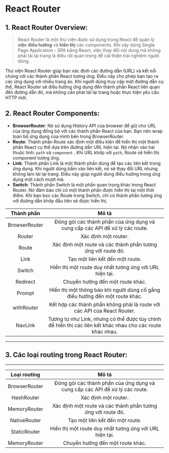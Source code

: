 # React Router

## 1. React Router Overview:

> React Router là một thư viện được sử dụng trong React để quản lý **việc điều hướng** và **hiển thị** các components. Khi xây dựng Single Page Application - SPA bằng React, việc thay đổi nội dung mà không phải tải lại trang là điều rất quan trọng để cải thiện trải nghiệm người dùng.

Thư viện React Router giúp bạn xác định các đường dẫn (URL) và kết nối chúng với các thành phần React tương ứng. Điều này cho phép bạn tạo ra các ứng dụng với nhiều trang ảo. Khi người dùng truy cập một đường dẫn cụ thể, React Router sẽ điều hướng ứng dụng đến thành phần React liên quan đến đường dẫn đó, mà không cần phải tải lại trang hoặc thực hiện yêu cầu HTTP mới.

## 2. React Router Components:

- **BrowserRouter**: Nó sử dụng History API của browser để giữ cho URL của ứng dụng đồng bộ với các thành phần React của bạn. Bạn nên wrap toàn bộ ứng dụng của mình bên trong BrowserRouter.
- **Route**: Thành phần Route xác định một điều kiện để hiển thị một thành phần React cụ thể dựa trên đường dẫn URL hiện tại. Nó nhận vào hai thuộc tính: `path` và `component` . Khi URL khớp với `path`, Route sẽ hiển thị component tương ứng.
- **Link**: Thành phần Link là một thành phần dùng để tạo các liên kết trong ứng dụng. Khi người dùng bấm vào liên kết, nó sẽ thay đổi URL nhưng không làm tải lại trang. Điều này giúp người dùng điều hướng trong ứng dụng một cách mượt mà.
- **Switch**: Thành phần Switch là một phần quan trọng khác trong React Router. Nó đảm bảo chỉ có một thành phần được hiển thị tại một thời điểm. Khi bạn bọc các Route trong Switch, chỉ có thành phần tương ứng với đường dẫn khớp đầu tiên sẽ được hiển thị.

|  Thành phần   |                                                   Mô tả                                                    |
| :-----------: | :--------------------------------------------------------------------------------------------------------: |
| BrowserRouter |                Đóng gói các thành phần của ứng dụng và cung cấp các API để xử lý các route.                |
|    Router     |                                            Xác định một router.                                            |
|     Route     |                        Xác định một route và các thành phần tương ứng với route đó.                        |
|     Link      |                                      Tạo một liên kết đến một route.                                       |
|    Switch     |                          Hiển thị một route duy nhất tương ứng với URL hiện tại.                           |
|   Redirect    |                                      Chuyển hướng đến một route khác.                                      |
|    Prompt     |                Hiển thị một thông báo khi người dùng cố gắng điều hướng đến một route khác.                |
|  withRouter   |                  Kết hợp các thành phần không phải là route với các API của React Router.                  |
|    NavLink    | Tương tự như Link, nhưng có thể được tùy chỉnh để hiển thị các liên kết khác nhau cho các route khác nhau. |

---

## 3. Các loại routing trong React Router:

---

| Loại routing  |                                    Mô tả                                     |
| :-----------: | :--------------------------------------------------------------------------: |
| BrowserRouter | Đóng gói các thành phần của ứng dụng và cung cấp các API để xử lý các route. |
|  HashRouter   |                             Xác định một router.                             |
| MemoryRouter  |         Xác định một route và các thành phần tương ứng với route đó.         |
| NativeRouter  |                       Tạo một liên kết đến một route.                        |
| StaticRouter  |           Hiển thị một route duy nhất tương ứng với URL hiện tại.            |
| MemoryRouter  |                       Chuyển hướng đến một route khác.                       |
